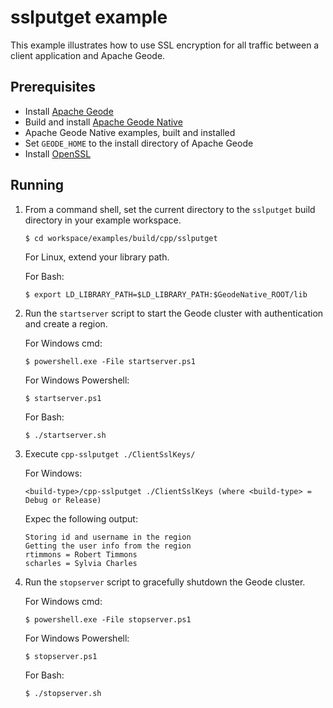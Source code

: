 # sslputget example
This example illustrates how to use SSL encryption for all traffic between a client application and Apache Geode.

## Prerequisites
* Install [Apache Geode](https://geode.apache.org)
* Build and install [Apache Geode Native](https://github.com/apache/geode-native)
* Apache Geode Native examples, built and installed
* Set `GEODE_HOME` to the install directory of Apache Geode
* Install [OpenSSL](https://www.openssl.org/)

## Running
1. From a command shell, set the current directory to the `sslputget` build directory in your example workspace.

    ```console
    $ cd workspace/examples/build/cpp/sslputget
    ```
    For Linux, extend your library path.

    For Bash:

    ```console
    $ export LD_LIBRARY_PATH=$LD_LIBRARY_PATH:$GeodeNative_ROOT/lib
    ```

2. Run the `startserver` script to start the Geode cluster with authentication and create a region.

   For Windows cmd:

    ```console
    $ powershell.exe -File startserver.ps1
    ```

   For Windows Powershell:

    ```console
    $ startserver.ps1
    ```

   For Bash:

    ```console
    $ ./startserver.sh
    ```
  
3. Execute `cpp-sslputget ./ClientSslKeys/`

   For Windows:

     `<build-type>/cpp-sslputget ./ClientSslKeys (where <build-type> = Debug or Release)`

   Expec the following output:

       Storing id and username in the region
       Getting the user info from the region
       rtimmons = Robert Timmons
       scharles = Sylvia Charles

4. Run the `stopserver` script to gracefully shutdown the Geode cluster.

   For Windows cmd:

    ```console
    $ powershell.exe -File stopserver.ps1
    ```

   For Windows Powershell:

    ```console
    $ stopserver.ps1
    ```

   For Bash:

    ```console
    $ ./stopserver.sh
    ```
